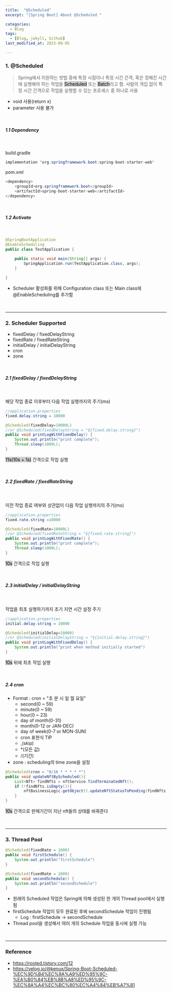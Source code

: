 ```yaml
---
title:  "@Scheduled"
excerpt: "[Spring Boot] About @Scheduled "

categories:
  - Blog
tags:
  - [Blog, jekyll, Github]
last_modified_at: 2023-09-05

---
```

### 1. @Scheduled

> Spring에서 지원하는 방법 중에 특정 시점이나 특정 시간 간격, 혹은 정해진 시간에 실행해야 하는 작업을 <mark style="background-color:#cccccc">Scheduled</mark> 또는 <mark style="background-color:#cccccc">Batch</mark>라고 함. 사람의 개입 없이 특정 시간 간격으로 작업을 실행할 수 있는 프로세스 중 하나로 사용

- void 사용(return x)
- parameter 사용 불가 


<br />

##### 1.1  Dependency

<br />

build.gradle

```java
implementation 'org.springframework.boot:spring-boot-starter-web'
```


pom.xml

```java
<dependency> 
    <groupId>org.springframework.boot</groupId>
    <artifactId>spring-boot-starter-web</artifactId>
</dependency>
```

<br />

##### 1.2 Activate

<br />

```java
@SpringBootApplication
@EnableScheduling
public class TestApplication {

    public static void main(String[] args) {
        SpringApplication.run(TestApplication.class, args);
    }

}
```

- Scheduler 활성화를 위해 Configuration class 또는 Main class에 @EnableScheduling를 추가함

<br />

---

### 2. Scheduler Supported

- fixedDelay / fixedDelayString
- fixedRate / fixedRateString
- initialDelay / initialDelayString
- cron
- zone

<br />

##### 2.1 fixedDelay / fixedDelayString

<br />

해당 작업 종료 이후부터 다음 작업 실행까지의 주기(ms)


```java
//application.properties
fixed.delay.string = 10000
```

```java
@Scheduled(fixedDelay=10000L) 
//or @Scheduled(fixedDelayString = "${fixed.delay.string}") 
public void printLogWithFixedDelay() {
    System.out.println("print complete");
    Thread.sleep(1000L);
}
```
<mark style="background-color:#cccccc">11s(10s + 1s)</mark> 간격으로 작업 실행

<br />

##### 2.2 fixedRate / fixedRateString

<br />

이전 작업 종료 여부와 상관없이 다음 작업 실행까지의 주기(ms)

```java
//application.properties
fixed.rate.string =10000
```

```java
@Scheduled(fixedRate=10000L) 
//or @Scheduled(fixedRateString = "${fixed.rate.string}") 
public void printLogWithFixedRate() {
    System.out.println("print complete");
    Thread.sleep(1000L);
}
```
<mark style="background-color:#cccccc">10s</mark> 간격으로 작업 실행


<br />

##### 2.3 initialDelay / initialDelayString

<br />

작업을 최초 실행하기까지 초기 지연 시간 설정 주기

```java
//application.properties
initial.delay.string = 10000
```

```java
@Scheduled(initialDelay=10000) 
//or @Scheduled(initialDelayString = "${initial.delay.string}") 
public void printLogWithFixedDelay() {
    System.out.println("print when method initially started")
}
```
<mark style="background-color:#cccccc">10s</mark> 뒤에 최초 작업 실행


<br />

##### 2.4 cron

- Format : cron = "초 분 시 일 월 요일"
  - second(0 ~ 59)
  - minute(0 ~ 59)
  - hour(0 ~ 23)
  - day of month(0-31)
  - month(0-12 or JAN-DEC)
  - day of week(0-7 or MON-SUN)
  - cron 표현식 TIP
  - ,(skip)
  - *(모든 값)
  - /(기간)
- zone : scheduling의 time zone을 설정


```java
@Scheduled(cron = "0/10 * * * * *")
public void updateNftByScheduled(){
    List<Nft> findNfts = nftService.findTerminatedNft();
    if (!findNfts.isEmpty()){
        nftBusinessLogic.getObject().updateNftStatusToPending(findNfts);
    }
}
```
<mark style="background-color:#cccccc">10s</mark> 간격으로 판매기간이 지난 nft들의 상태를 바꿔준다

<br />

---

### 3. Thread Pool

```java
@Scheduled(fixedRate = 1000)
public void firstSchedule() {
    System.out.println("firstSchedule")
}

@Scheduled(fixedRate = 1000)
public void secondSchedule() {
    System.out.println("secondSchedule")
}
```

- 원래의 Scheduled 작업은 Spring에 의해 생성된 한 개의 Thread pool에서 실행됨
- firstSchedule 작업이 모두 완료된 후에 secondSchedule 작업이 진행됨
  - Log : firstSchedule -> secondSchedule
- Thread pool을 생성해서 여러 개의 Schedule 작업을 동시에 실행 가능


<br />

---

### Reference

- https://rooted.tistory.com/12
- https://velog.io/@kenux/Spring-Boot-Scheduled-%EC%9D%B4%EC%9A%A9%ED%95%9C-%EA%B0%84%EB%8B%A8%ED%95%9C-%EC%8A%A4%EC%BC%80%EC%A4%84%EB%A7%81

